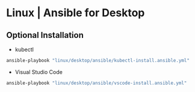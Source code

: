 # Linux | Ansible for Desktop

## Optional Installation

* kubectl

```sh
ansible-playbook "linux/desktop/ansible/kubectl-install.ansible.yml"
```

* Visual Studio Code

```sh
ansible-playbook "linux/desktop/ansible/vscode-install.ansible.yml"
```
